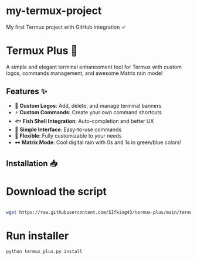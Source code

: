 # my-termux-project
My first Termux project with GitHub integration ✓
# Termux Plus 🚀

A simple and elegant terminal enhancement tool for Termux with custom logos, commands management, and awesome Matrix rain mode!

## Features ✨

- 🎨 **Custom Logos**: Add, delete, and manage terminal banners
- ⚡ **Custom Commands**: Create your own command shortcuts
- 🐟 **Fish Shell Integration**: Auto-completion and better UX
- 🎯 **Simple Interface**: Easy-to-use commands
- 🔧 **Flexible**: Fully customizable to your needs
- 🕶️ **Matrix Mode**: Cool digital rain with 0s and 1s in green/blue colors!

## Installation 📥
# Download the script
```bash

wget https://raw.githubusercontent.com/SIfking43/termux-plus/main/termux_plus.py
```
# Run installer

```bash
python termux_plus.py install
